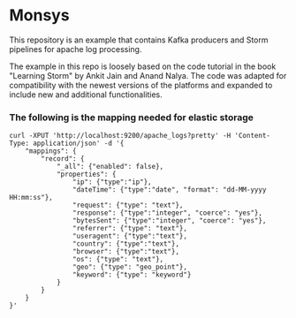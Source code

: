 # Monsys

This repository is an example that contains Kafka producers and Storm pipelines for apache log processing. 

The example in this repo is loosely based on the code tutorial in the book "Learning Storm" by Ankit Jain and Anand Nalya. The code was adapted for compatibility with the newest versions of the platforms and expanded to include new and additional functionalities.

### The following is the mapping needed for elastic storage

```
curl -XPUT 'http://localhost:9200/apache_logs?pretty' -H 'Content-Type: application/json' -d '{
	"mappings": {
		"record": {
			"_all": {"enabled": false}, 
			"properties": { 
				"ip": {"type":"ip"}, 
				"dateTime": {"type":"date", "format": "dd-MM-yyyy HH:mm:ss"}, 
				"request": {"type": "text"}, 
				"response": {"type":"integer", "coerce": "yes"}, 
				"bytesSent": {"type":"integer", "coerce": "yes"}, 
				"referrer": {"type": "text"}, 
				"useragent": {"type":"text"}, 
				"country": {"type":"text"}, 
				"browser": {"type":"text"}, 
				"os": {"type": "text"}, 
				"geo": {"type": "geo_point"}, 
				"keyword": {"type": "keyword"}
			}
		}
	}
}'
```
